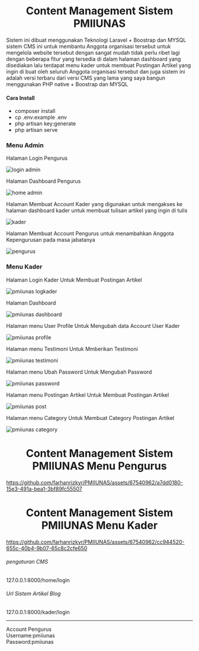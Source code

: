<center><h1>Content Management Sistem PMIIUNAS</h1></center>
Sistem ini dibuat menggunakan Teknologi Laravel + Boostrap dan MYSQL sistem CMS ini untuk membantu Anggota organisasi tersebut untuk mengelola website tersebut  dengan sangat mudah tidak perlu ribet lagi dengan beberapa fitur yang tersedia di dalam halaman dashboard yang disediakan lalu terdapat menu kader untuk membuat Postingan Artikel yang ingin di buat oleh seluruh Anggota organisasi tersebut dan juga sistem ini adalah versi terbaru dari versi CMS yang lama yang saya bangun menggunakan PHP native + Boostrap dan MYSQL


<h4>Cara Install</h4>
<ul>
<li>composer install</li>
<li>cp .env.example .env</li>
<li>php artisan key:generate</li>
<li>php artisan serve</li>   
</ul>


<h3>Menu Admin</h3>
Halaman Login Pengurus

![login admin](https://github.com/farhanrizkyr/PMIIUNAS/assets/67540962/efe6f964-bb5f-4c37-b5b6-52d68daea1d5)

Halaman Dashboard Pengurus

![home admin](https://github.com/farhanrizkyr/PMIIUNAS/assets/67540962/000ec8fd-09a3-450b-ad77-f97c8cb5e0cd)

Halaman Membuat Account Kader yang digunakan untuk mengakses ke halaman dashboard kader untuk membuat tulisan artikel yang ingin di tulis

![kader](https://github.com/farhanrizkyr/PMIIUNAS/assets/67540962/c74ad22d-0e87-45a0-b6ac-566a03f3d655)

Halaman Membuat Account Pengurus untuk menambahkan Anggota Kepengurusan pada masa jabatanya 


![pengurus](https://github.com/farhanrizkyr/PMIIUNAS/assets/67540962/936a1d08-00a9-4cd1-bebd-41491af95da1)

<h3>Menu Kader</h3>
Halaman Login Kader Untuk Membuat Postingan Artikel


![pmiiunas logkader](https://github.com/farhanrizkyr/PMIIUNAS/assets/67540962/599f8dff-1d99-4f97-bfe7-3af7f5fff179)


Halaman Dashboard

![pmiiunas dashboard](https://github.com/farhanrizkyr/PMIIUNAS/assets/67540962/91218e39-d057-46f3-a84e-3b8fa699397f)


Halaman menu User Profile Untuk Mengubah data Account User Kader


![pmiiunas profile](https://github.com/farhanrizkyr/PMIIUNAS/assets/67540962/ca958990-a367-4083-bf28-6ac8462fd1a6)

Halaman menu Testimoni Untuk Mmberikan Testimoni


![pmiiunas testimoni](https://github.com/farhanrizkyr/PMIIUNAS/assets/67540962/9b8718c2-5435-4943-b56e-50eede11681b)


Halaman menu Ubah Password Untuk Mengubah Password


![pmiiunas password](https://github.com/farhanrizkyr/PMIIUNAS/assets/67540962/450617a1-bd00-4eea-a8ec-a4a9d1e94941)


Halaman menu Postingan Artikel Untuk Membuat Postingan Artikel


![pmiiunas post](https://github.com/farhanrizkyr/PMIIUNAS/assets/67540962/ce7d48f8-3000-4176-9965-e67247b37743)

Halaman menu Category Untuk Membuat Category Postingan Artikel


![pmiiunas category](https://github.com/farhanrizkyr/PMIIUNAS/assets/67540962/acc69229-744f-44b5-b37a-7f566fb3c967)



<center><h1>Content Management Sistem PMIIUNAS Menu Pengurus</h1></center>



https://github.com/farhanrizkyr/PMIIUNAS/assets/67540962/a7dd0180-15e3-491a-bea1-3bf89fc55507


<center><h1>Content Management Sistem PMIIUNAS Menu Kader</h1></center>

https://github.com/farhanrizkyr/PMIIUNAS/assets/67540962/cc944520-655c-40b4-9b07-65c8c2cfe650


<h6>pengaturan CMS</h6>
127.0.0.1:8000/home/login
<h6>Url Sistem Artikel Blog</h6>
127.0.0.1:8000/kader/login

<hr>
Account Pengurus
<br>
Username:pmiiunas
<br>
Password:pmiiunas


